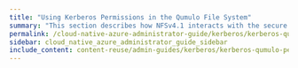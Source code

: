 ```yaml
---
title: "Using Kerberos Permissions in the Qumulo File System"
summary: "This section describes how NFSv4.1 interacts with the secure file permissions that Kerberos enables for the Qumulo Core file system."
permalink: /cloud-native-azure-administrator-guide/kerberos/kerberos-qumulo-permissions.html
sidebar: cloud_native_azure_administrator_guide_sidebar
include_content: content-reuse/admin-guides/kerberos/kerberos-qumulo-permissions.md
---
```


